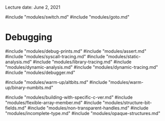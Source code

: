 Lecture date: June 2, 2021

#include "modules/switch.md"
#include "modules/goto.md"

# Debugging
#include "modules/debug-prints.md"
#include "modules/assert.md"
#include "modules/syscall-tracing.md"
#include "modules/static-analysis.md"
#include "modules/library-tracing.md"
#include "modules/dynamic-analysis.md"
#include "modules/dynamic-tracing.md"
#include "modules/debugger.md"

#include "modules/warm-up/altbits.md"
#include "modules/warm-up/binary-numbits.md"

#include "modules/building-with-specific-c-ver.md"
#include "modules/flexible-array-member.md"
#include "modules/structure-bit-fields.md"
#include "modules/non-transparent-handles.md"
#include "modules/incomplete-type.md"
#include "modules/opaque-structures.md"
